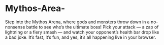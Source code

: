 # Mythos-Area-
Step into the Mythos Arena, where gods and monsters throw down in a no-nonsense battle to see who’s the ultimate boss! Pick your attack — a zap of lightning or a fiery smash — and watch your opponent’s health bar drop like a bad joke. It’s fast, it’s fun, and yes, it’s all happening live in your browser. 
